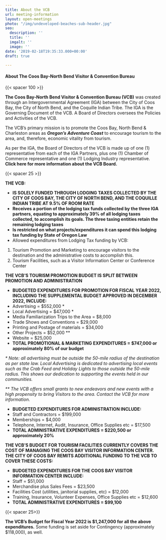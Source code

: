 ```yaml
---
title: About the VCB
url: meeting-information
layout: open-meetings
photo: "/img/undeveloped-beaches-sub-header.jpg"
seo:
  description: ''
  title: ''
  imgalt: ''
  image: ''
date: '2019-02-18T19:35:33.000+00:00'
draft: true

---
```

#### **About The Coos Bay-North Bend Visitor & Convention Bureau**

{{< spacer 100 >}}

**The Coos Bay-North Bend Visitor & Convention Bureau (VCB)** was created through an Intergovernmental Agreement (IGA) between the City of Coos Bay, the City of North Bend, and the Coquille Indian Tribe. The IGA is the Governing Document of the VCB. A Board of Directors oversees the Policies and Activities of the VCB.

The VCB’s primary mission is to promote the Coos Bay, North Bend & Charleston areas as **_Oregon’s Adventure Coast_** to encourage tourism to the area, and, therefore, economic vitality from tourism.

As per the IGA, the Board of Directors of the VCB is made up of one (1) representative from each of the IGA Partners, plus one (1) Chamber of Commerce representative and one (1) Lodging Industry representative. **Click here for more information about the VCB Board.**

{{< spacer 25 >}}

**THE VCB:**

* **IS SOLELY FUNDED THROUGH LODGING TAXES COLLECTED BY THE CITY OF COOS BAY, THE CITY OF NORTH BEND, AND THE COQUILLE INDIAN TRIBE AT 9.5% OF ROOM RATE**
* **Receives a portion of the lodging tax funds collected by the three IGA partners, equating to approximately 39% of all lodging taxes collected, to accomplish its goals. The three taxing entities retain the remaining lodging taxes**
* **Is restricted on what projects/expenditures it can spend this lodging tax funding by State of Oregon Law**
* Allowed expenditures from Lodging Tax funding by VCB:

1. Tourism Promotion and Marketing to encourage visitors to the destination and the administrative costs to accomplish this.
2. Tourism Facilities, such as a Visitor Information Center or Conference Center

**THE VCB’S TOURISM PROMOTION BUDGET IS SPLIT BETWEEN PROMOTION AND ADMINISTRATION**

* **BUDGETED EXPENDITURES FOR PROMOTION FOR FISCAL YEAR 2022, INCLUDING THE SUPPLEMENTAL BUDGET APPROVED IN DECEMBER 2022, INCLUDE:**
* Advertising = $552,000 *
* Local Advertising = $47,000 *
* Media Familiarization Trips to the Area = $8,000
* Trade Shows and Conventions = $29,000
* Printing and Postage of materials = $34,000
* Other Projects = $52,000 **
* Website = $25,000
* **TOTAL PROMOTIONAL & MARKETING EXPENDITURES = $747,000 or approximately 80% of our budget**

_* Note: all advertising must be outside the 50-mile radius of the destination as per state law. Local Advertising is dedicated to advertising local events such as the Crab Feed and Holiday Lights to those outside the 50-mile radius. This shows our dedication to supporting the events held in our communities._

_** The VCB offers small grants to new endeavors and new events with a high propensity to bring Visitors to the area. Contact the VCB for more information._

* **BUDGETED EXPENDITURES FOR ADMINISTRATION INCLUDE:**
* Staff and Contractors = $199,000
* Memberships = $4,000
* Telephone, Internet, Audit, Insurance, Office Supplies etc = $17,500
* **TOTAL ADMINISTRATIVE EXPENDITURES = $220,500 or approximately 20%**

**THE VCB’S BUDGET FOR TOURISM FACILITIES CURRENTLY COVERS THE COST OF MANAGING THE COOS BAY VISITOR INFORMATION CENTER. THE CITY OF COOS BAY REMITS ADDITIONAL FUNDING TO THE VCB TO COVER THESE COSTS:**

* **BUDGETED EXPENDITURES FOR THE COOS BAY VISITOR INFORMATION CENTER INCLUDE:**
* Staff = $51,000
* Merchandise plus Sales Fees = $23,500
* Facilities Cost (utilities, janitorial supplies, etc) = $12,000
* Training, Insurance, Volunteer Expenses, Office Supplies etc = $12,600
* **TOTAL ADMINISTRATIVE EXPENDITURES = $99,100**

{{< spacer 25>}}

**The VCB’s Budget for Fiscal Year 2022 is $1,247,000 for all the above expenditures.** Some funding is set aside for Contingency (approximately $118,000), as well.